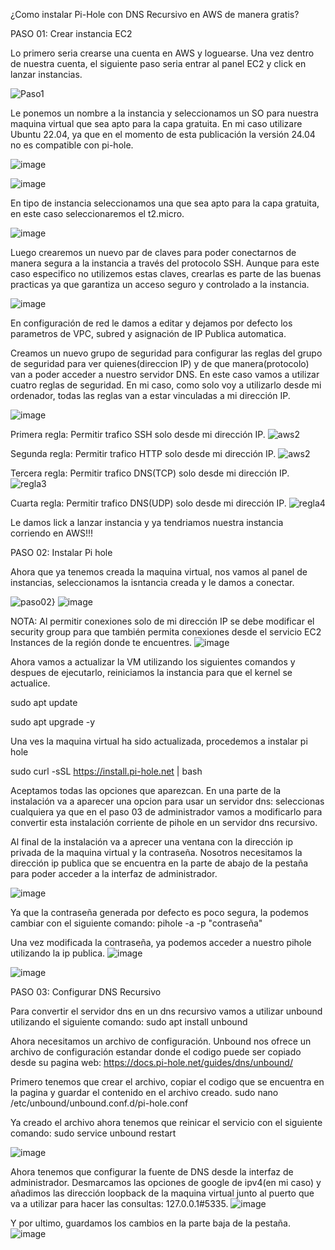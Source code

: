 ¿Como instalar Pi-Hole con DNS Recursivo en AWS de manera gratis?

PASO 01: Crear instancia EC2

Lo primero seria crearse una cuenta en AWS y loguearse. Una vez dentro de nuestra cuenta, el siguiente paso seria entrar al panel EC2 y click en lanzar instancias.

![Paso1](https://github.com/amRamLeo/Pi-Hole-AWS/assets/87347460/c3cb8ec1-c1d0-43a1-8ac2-b47f486e8eb1)


Le ponemos un nombre a la instancia y seleccionamos un SO para nuestra maquina virtual que sea apto para la capa gratuita. En mi caso utilizare Ubuntu 22.04, ya que en el momento de esta publicación la versión 24.04 no es compatible con pi-hole.

![image](https://github.com/amRamLeo/Pi-Hole-AWS/assets/87347460/8d2155d8-b09f-43ba-ba28-fa5c41eb49df)


![image](https://github.com/amRamLeo/Pi-Hole-AWS/assets/87347460/d2285bd6-82fa-4dd9-92a0-20c7f15881bd)


En tipo de instancia seleccionamos una que sea apto para la capa gratuita, en este caso seleccionaremos el t2.micro.

![image](https://github.com/amRamLeo/Pi-Hole-AWS/assets/87347460/2b8d60c2-b899-49b1-9bb1-4e910ddc4aed)


Luego crearemos un nuevo par de claves para poder conectarnos de manera segura a la instancia a través del protocolo SSH. Aunque para este caso especifico no utilizemos estas claves, crearlas es parte de las buenas practicas ya que garantiza un acceso seguro y controlado a la instancia.

![image](https://github.com/amRamLeo/Pi-Hole-AWS/assets/87347460/e8625e99-ec20-4ef4-8e07-e5228bdb95ad)


En configuración de red le damos a editar y dejamos por defecto los parametros de VPC, subred y asignación de IP Publica automatica. 

Creamos un nuevo grupo de seguridad para configurar las reglas del grupo de seguridad para ver quienes(direccion IP) y de que manera(protocolo) van a poder acceder a nuestro servidor DNS. En este caso vamos a utilizar cuatro reglas de seguridad. En mi caso, como solo voy a utilizarlo desde mi ordenador, todas las reglas van a estar vinculadas a mi dirección IP. 

![image](https://github.com/amRamLeo/Pi-Hole-AWS/assets/87347460/202f3cf9-e5c6-4186-b8d4-468e3d695bb9)


Primera regla: Permitir trafico SSH solo desde mi dirección IP.
![aws2](https://github.com/amRamLeo/Pi-Hole-AWS/assets/87347460/7609c1d2-e6ee-4530-8a85-00038d39de58)


Segunda regla: Permitir trafico HTTP solo desde mi dirección IP.
![aws2](https://github.com/amRamLeo/Pi-Hole-AWS/assets/87347460/b259866b-e699-48ff-8ef1-fc454f4ca917)


Tercera regla: Permitir trafico DNS(TCP) solo desde mi dirección IP.
![regla3](https://github.com/amRamLeo/Pi-Hole-AWS/assets/87347460/90af46a7-a07b-4acf-9645-8accf0c175fe)


Cuarta regla: Permitir trafico DNS(UDP) solo desde mi dirección IP.
![regla4](https://github.com/amRamLeo/Pi-Hole-AWS/assets/87347460/d5ae91b1-e209-4049-b959-c29c916114fb)


Le damos lick a lanzar instancia y ya tendriamos nuestra instancia corriendo en AWS!!!



PASO 02: Instalar Pi hole

Ahora que ya tenemos creada la maquina virtual, nos vamos al panel de instancias, seleccionamos la isntancia creada y le damos a conectar.

![paso02}](https://github.com/amRamLeo/Pi-Hole-AWS/assets/87347460/bf4b63f6-a985-47bd-b2da-116d31c45661)
![image](https://github.com/amRamLeo/Pi-Hole-AWS/assets/87347460/119e07ba-7f3f-4984-b924-c2e78487f643)



NOTA: Al permitir conexiones solo de mi dirección IP se debe modificar el security group para que también permita conexiones desde el servicio EC2 Instances de la región donde te encuentres.
![image](https://github.com/amRamLeo/Pi-Hole-AWS/assets/87347460/1299974f-ea60-4088-9191-274e30c90f59)


Ahora vamos a actualizar la VM utilizando los siguientes comandos y despues de ejecutarlo, reiniciamos la instancia para que el kernel se actualice.

sudo apt update

sudo apt upgrade -y



Una ves la maquina virtual ha sido actualizada, procedemos a instalar pi hole 

sudo curl -sSL https://install.pi-hole.net | bash



Aceptamos todas las opciones que aparezcan.
En una parte de la instalación va a aparecer una opcion para usar un servidor dns: seleccionas cualquiera ya que en el paso 03 de administrador vamos a modificarlo para convertir esta instalación corriente de pihole en un servidor dns recursivo.



Al final de la instalación va a aprecer una ventana con la dirección ip privada de la maquina virtual y la contraseña. Nosotros necesitamos la dirección ip publica que se encuentra en la parte de abajo de la pestaña para poder acceder a la interfaz de administrador.

![image](https://github.com/amRamLeo/Pi-Hole-AWS/assets/87347460/f3bc89f2-ed3f-4302-b945-008bfc623b92)


Ya que la contraseña generada por defecto es poco segura, la podemos cambiar con el siguiente comando:
pihole -a -p "contraseña"


Una vez modificada la contraseña, ya podemos acceder a nuestro pihole utilizando la ip publica.
![image](https://github.com/amRamLeo/Pi-Hole-AWS/assets/87347460/3879d446-0d29-4d85-bdb5-d001c23d041e)

![image](https://github.com/amRamLeo/Pi-Hole-AWS/assets/87347460/61aa0d0e-ade0-458c-a800-81aca2133197)




PASO 03: Configurar DNS Recursivo

Para convertir el servidor dns en un dns recursivo vamos a utilizar unbound utilizando el siguiente comando:
sudo apt install unbound

Ahora necesitamos un archivo de configuración. Unbound nos ofrece un archivo de configuración estandar donde el codigo puede ser copiado desde su pagina web: https://docs.pi-hole.net/guides/dns/unbound/

Primero tenemos que crear el archivo, copiar el codigo que se encuentra en la pagina y guardar el contenido en el archivo creado.
sudo nano /etc/unbound/unbound.conf.d/pi-hole.conf

Ya creado el archivo ahora tenemos que reinicar el servicio con el siguiente comando:
sudo service unbound restart


![image](https://github.com/amRamLeo/Pi-Hole-AWS/assets/87347460/68128eb8-6dd1-49e6-9dfb-788ca18b1084)

Ahora tenemos que configurar la fuente de DNS desde la interfaz de administrador.
Desmarcamos las opciones de google de ipv4(en mi caso) y añadimos las dirección loopback de la maquina virtual junto al puerto que va a utilizar para hacer las consultas: 127.0.0.1#5335.
![image](https://github.com/amRamLeo/Pi-Hole-AWS/assets/87347460/2cd35a99-0add-4fca-849b-0358e24520da)

Y por ultimo, guardamos los cambios en la parte baja de la pestaña.
![image](https://github.com/amRamLeo/Pi-Hole-AWS/assets/87347460/1bc4a7b2-6b10-4bad-9398-0683cd2d1c98)
